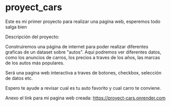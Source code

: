 # proyect_cars
Este es mi primer proyecto para realizar una pagina web, esperemos todo salga bien

Descripción del proyecto: 

Construiremos una página de internet para poder realizar diferentes graficas de un dataset sobre "autos". Aquí podremos ver diferentes datos, como los anuncios de carros, los precios a traves de los años, las marcas de los autos más populares.

Será una pagina web interactiva a traves de botones, checkbox, selección de datos etc. 

Espero te ayude a revisar cual es tu auto favorito y cual carro te conviene.


Anexo el link para mi pagina web creada: https://proyect-cars.onrender.com
